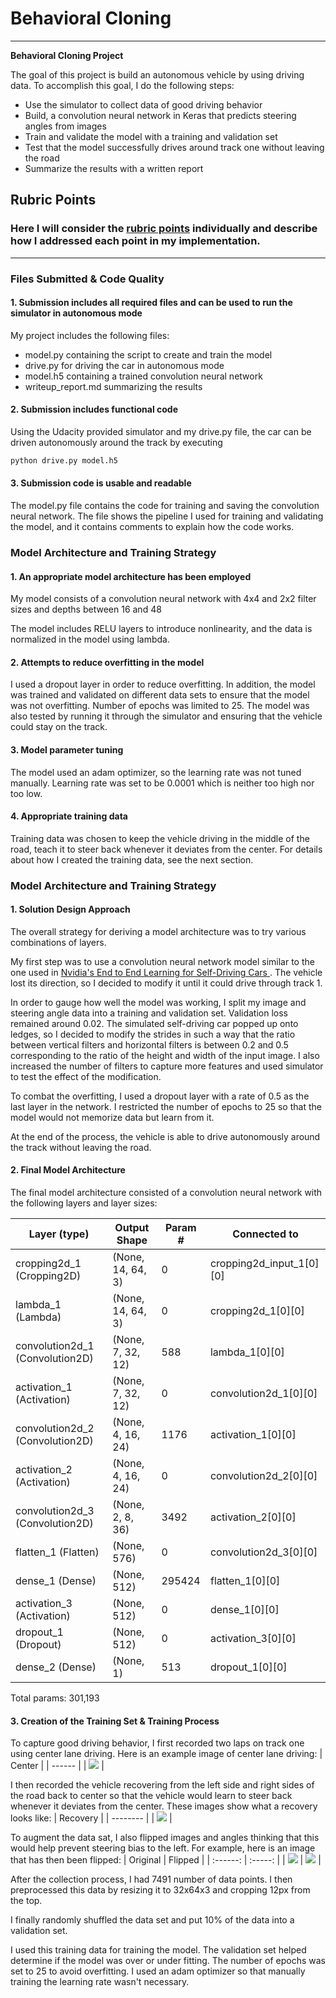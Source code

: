 # **Behavioral Cloning** 


---

**Behavioral Cloning Project**

The goal of this project is build an autonomous vehicle by using driving data. To accomplish this goal, I do the following steps:
* Use the simulator to collect data of good driving behavior
* Build, a convolution neural network in Keras that predicts steering angles from images
* Train and validate the model with a training and validation set
* Test that the model successfully drives around track one without leaving the road
* Summarize the results with a written report


## Rubric Points
### Here I will consider the [rubric points](https://review.udacity.com/#!/rubrics/432/view) individually and describe how I addressed each point in my implementation.  

---
### Files Submitted & Code Quality

#### 1. Submission includes all required files and can be used to run the simulator in autonomous mode

My project includes the following files:
* model.py containing the script to create and train the model
* drive.py for driving the car in autonomous mode
* model.h5 containing a trained convolution neural network 
* writeup_report.md summarizing the results

#### 2. Submission includes functional code
Using the Udacity provided simulator and my drive.py file, the car can be driven autonomously around the track by executing 
```sh
python drive.py model.h5
```

#### 3. Submission code is usable and readable

The model.py file contains the code for training and saving the convolution neural network. The file shows the pipeline I used for training and validating the model, and it contains comments to explain how the code works.

### Model Architecture and Training Strategy

#### 1. An appropriate model architecture has been employed

My model consists of a convolution neural network with 4x4 and 2x2 filter sizes and depths between 16 and 48

The model includes RELU layers to introduce nonlinearity, and the data is normalized in the model using lambda.

#### 2. Attempts to reduce overfitting in the model

I used a dropout layer in order to reduce overfitting. In addition, the model was trained and validated on different data sets to ensure that the model was not overfitting. Number of epochs was limited to 25. The model was also tested by running it through the simulator and ensuring that the vehicle could stay on the track.

#### 3. Model parameter tuning

The model used an adam optimizer, so the learning rate was not tuned manually. Learning rate was set to be 0.0001 which is neither too high nor too low.

#### 4. Appropriate training data

Training data was chosen to keep the vehicle driving in the middle of the road, teach it to steer back whenever it deviates from the center.
For details about how I created the training data, see the next section. 

### Model Architecture and Training Strategy

#### 1. Solution Design Approach

The overall strategy for deriving a model architecture was to try various combinations of layers.

My first step was to use a convolution neural network model similar to the one used in [Nvidia's End to End Learning for Self-Driving Cars
](http://images.nvidia.com/content/tegra/automotive/images/2016/solutions/pdf/end-to-end-dl-using-px.pdf). The vehicle lost its direction, so I decided to modify it until it could drive through track 1. 

In order to gauge how well the model was working, I split my image and steering angle data into a training and validation set. Validation loss remained around 0.02. The simulated self-driving car popped up onto ledges, so I decided to modify the strides in such a way that the ratio between vertical filters and horizontal filters is between 0.2 and 0.5 corresponding to the ratio of the height and width of the input image. I also increased the number of filters to capture more features and used simulator to test the effect of the modification.

To combat the overfitting, I used a dropout layer with a rate of 0.5 as the last layer in the network. I restricted the number of epochs to 25 so that the model would not memorize data but learn from it.

At the end of the process, the vehicle is able to drive autonomously around the track without leaving the road.

#### 2. Final Model Architecture

The final model architecture consisted of a convolution neural network with the following layers and layer sizes:


|Layer (type)         |            Output Shape     |     Param #           |   Connected to                 |  
| -------------       |      ----------------       |    -----------        |   ------------                 |  
|cropping2d_1 (Cropping2D)   |     (None, 14, 64, 3)   |  0         |  cropping2d_input_1[0][0]     |    
|lambda_1 (Lambda)           |     (None, 14, 64, 3)    | 0         |  cropping2d_1[0][0]           |    
|convolution2d_1 (Convolution2D) |  (None, 7, 32, 12)  |   588      |   lambda_1[0][0]              |     
|activation_1 (Activation)       | (None, 7, 32, 12)   |  0         |  convolution2d_1[0][0]        |   
| convolution2d_2 (Convolution2D) | (None, 4, 16, 24)  |   1176     |   activation_1[0][0]          |    
|activation_2 (Activation)       | (None, 4, 16, 24)   |  0         |  convolution2d_2[0][0]        |    
|convolution2d_3 (Convolution2D) | (None, 2, 8, 36)    |  3492      |  activation_2[0][0]           |    
|flatten_1 (Flatten)            |  (None, 576)        |   0         |  convolution2d_3[0][0]        |    
|dense_1 (Dense)                |  (None, 512)        |   295424    |  flatten_1[0][0]              |    
|activation_3 (Activation)      |  (None, 512)        |   0         |  dense_1[0][0]                |    
|dropout_1 (Dropout)            |  (None, 512)        |   0         |  activation_3[0][0]           |    
|dense_2 (Dense)                |  (None, 1)          |   513       |  dropout_1[0][0]              |    
Total params: 301,193


#### 3. Creation of the Training Set & Training Process

To capture good driving behavior, I first recorded two laps on track one using center lane driving. Here is an example image of center lane driving:
                  | Center |
                  | ------ |
                  | ![](https://github.com/baocongchen/CarND-Behavioral-Cloning-P3/blob/master/images/center.jpg) |

I then recorded the vehicle recovering from the left side and right sides of the road back to center so that the vehicle would learn to steer back whenever it deviates from the center. These images show what a recovery looks like:
                          | Recovery |
                          | -------- |
                          | ![](https://github.com/baocongchen/CarND-Behavioral-Cloning-P3/blob/master/images/recovery.gif) |


To augment the data sat, I also flipped images and angles thinking that this would help prevent steering bias to the left. For example, here is an image that has then been flipped:
  | Original | Flipped |
  | :------: | :-----: |
  | ![](https://github.com/baocongchen/CarND-Behavioral-Cloning-P3/blob/master/images/pre-flip.jpg) | ![](https://github.com/baocongchen/CarND-Behavioral-Cloning-P3/blob/master/images/flip.jpg) |

After the collection process, I had 7491 number of data points. I then preprocessed this data by resizing it to 32x64x3 and cropping 12px from the top.


I finally randomly shuffled the data set and put 10% of the data into a validation set.

I used this training data for training the model. The validation set helped determine if the model was over or under fitting. The number of epochs was set to 25 to avoid overfitting. I used an adam optimizer so that manually training the learning rate wasn't necessary.
